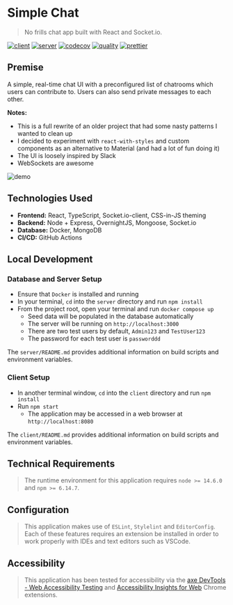 # Simple Chat

> No frills chat app built with React and Socket.io.

[![client](https://github.com/dzervoudakes/simple-chat/workflows/Client/badge.svg)](https://github.com/dzervoudakes/simple-chat/actions)
[![server](https://github.com/dzervoudakes/simple-chat/workflows/Server/badge.svg)](https://github.com/dzervoudakes/simple-chat/actions)
[![codecov](https://codecov.io/gh/dzervoudakes/simple-chat/branch/main/graph/badge.svg)](https://codecov.io/gh/dzervoudakes/simple-chat)
[![quality](https://app.codacy.com/project/badge/Grade/4bd2e6a40f774d2ea9300a2afd9489f5)](https://www.codacy.com/gh/dzervoudakes/simple-chat/dashboard?utm_source=github.com&amp;utm_medium=referral&amp;utm_content=dzervoudakes/simple-chat&amp;utm_campaign=Badge_Grade)
[![prettier](https://img.shields.io/badge/code_style-prettier-ff69b4.svg)](https://prettier.io/)

## Premise

A simple, real-time chat UI with a preconfigured list of chatrooms which users can contribute to. Users can also send private messages to each other.

**Notes:**

- This is a full rewrite of an older project that had some nasty patterns I wanted to clean up
- I decided to experiment with `react-with-styles` and custom components as an alternative to Material (and had a lot of fun doing it)
- The UI is loosely inspired by Slack
- WebSockets are awesome

![demo](demo.gif)

## Technologies Used

- **Frontend:** React, TypeScript, Socket.io-client, CSS-in-JS theming
- **Backend:** Node + Express, OvernightJS, Mongoose, Socket.io
- **Database:** Docker, MongoDB
- **CI/CD:** GitHub Actions

## Local Development

### Database and Server Setup

- Ensure that `Docker` is installed and running
- In your terminal, `cd` into the `server` directory and run `npm install`
- From the project root, open your terminal and run `docker compose up`
  - Seed data will be populated in the database automatically
  - The server will be running on `http://localhost:3000`
  - There are two test users by default, `Admin123` and `TestUser123`
  - The password for each test user is `passworddd`

The `server/README.md` provides additional information on build scripts and environment variables.

### Client Setup

- In another terminal window, `cd` into the `client` directory and run `npm install`
- Run `npm start`
  - The application may be accessed in a web browser at `http://localhost:8080`

The `client/README.md` provides additional information on build scripts and environment variables.

## Technical Requirements

> The runtime environment for this application requires `node >= 14.6.0` and `npm >= 6.14.7`.

## Configuration

> This application makes use of `ESLint`, `Stylelint` and `EditorConfig`. Each of these features requires
> an extension be installed in order to work properly with IDEs and text editors such as VSCode.

## Accessibility

> This application has been tested for accessibility via the [axe DevTools - Web Accessibility Testing](https://chrome.google.com/webstore/detail/axe-devtools-web-accessib/lhdoppojpmngadmnindnejefpokejbdd) and [Accessibility Insights for Web](https://chrome.google.com/webstore/detail/accessibility-insights-fo/pbjjkligggfmakdaogkfomddhfmpjeni) Chrome extensions.
